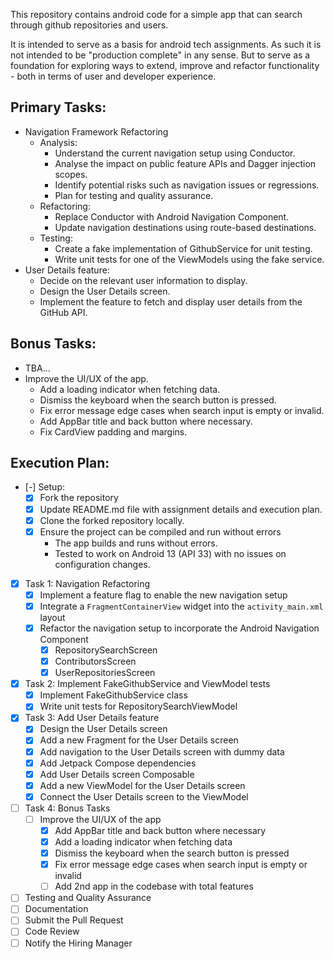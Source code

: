 This repository contains android code for a simple app that can search through github repositories and users.

It is intended to serve as a basis for android tech assignments. As such it is not intended to be "production complete" in any sense. 
But to serve as a foundation for exploring ways to extend, improve and refactor functionality - both in terms of user and developer experience.

## Primary Tasks:

- Navigation Framework Refactoring
  - Analysis:
    - Understand the current navigation setup using Conductor.
    - Analyse the impact on public feature APIs and Dagger injection scopes.
    - Identify potential risks such as navigation issues or regressions.
    - Plan for testing and quality assurance. 
  - Refactoring:
    - Replace Conductor with Android Navigation Component.
    - Update navigation destinations using route-based destinations.
  - Testing:
    - Create a fake implementation of GithubService for unit testing.
    - Write unit tests for one of the ViewModels using the fake service.
- User Details feature:
  - Decide on the relevant user information to display.
  - Design the User Details screen.
  - Implement the feature to fetch and display user details from the GitHub API.

## Bonus Tasks:
  - TBA...
  - Improve the UI/UX of the app.
    - Add a loading indicator when fetching data.
    - Dismiss the keyboard when the search button is pressed.
    - Fix error message edge cases when search input is empty or invalid.
    - Add AppBar title and back button where necessary.
    - Fix CardView padding and margins.
  
## Execution Plan:
- [-] Setup:
  - [x] Fork the repository
  - [X] Update README.md file with assignment details and execution plan.
  - [X] Clone the forked repository locally.
  - [X] Ensure the project can be compiled and run without errors
    - The app builds and runs without errors. 
    - Tested to work on Android 13 (API 33) with no issues on configuration changes.
- [X] Task 1: Navigation Refactoring
  - [X] Implement a feature flag to enable the new navigation setup
  - [X] Integrate a `FragmentContainerView` widget into the `activity_main.xml` layout
  - [X] Refactor the navigation setup to incorporate the Android Navigation Component
    - [X] RepositorySearchScreen
    - [X] ContributorsScreen
    - [X] UserRepositoriesScreen
- [X] Task 2: Implement FakeGithubService and ViewModel tests
  - [X] Implement FakeGithubService class
  - [X] Write unit tests for RepositorySearchViewModel
- [X] Task 3: Add User Details feature
  - [X] Design the User Details screen
  - [X] Add a new Fragment for the User Details screen
  - [X] Add navigation to the User Details screen with dummy data
  - [X] Add Jetpack Compose dependencies
  - [X] Add User Details screen Composable
  - [X] Add a new ViewModel for the User Details screen
  - [X] Connect the User Details screen to the ViewModel
- [ ] Task 4: Bonus Tasks
  - [ ] Improve the UI/UX of the app
    - [X] Add AppBar title and back button where necessary
    - [X] Add a loading indicator when fetching data
    - [X] Dismiss the keyboard when the search button is pressed
    - [X] Fix error message edge cases when search input is empty or invalid
    - [ ] Add 2nd app in the codebase with total features
- [ ] Testing and Quality Assurance
- [ ] Documentation
- [ ] Submit the Pull Request
- [ ] Code Review
- [ ] Notify the Hiring Manager
